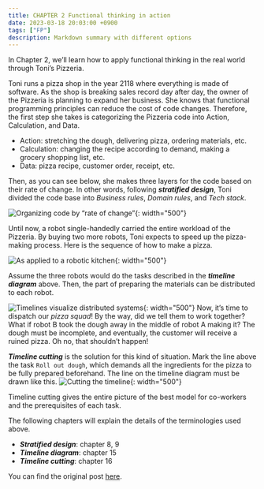 ```yaml
---
title: CHAPTER 2 Functional thinking in action
date: 2023-03-18 20:03:00 +0900
tags: ["FP"]
description: Markdown summary with different options
---
```


In Chapter 2, we’ll learn how to apply functional thinking in the real world through Toni’s Pizzeria.

Toni runs a pizza shop in the year 2118 where everything is made of software. As the shop is breaking sales record day after day, the owner of the Pizzeria is planning to expand her business. She knows that functional programming principles can reduce the cost of code changes. Therefore, the first step she takes is categorizing the Pizzeria code into Action, Calculation, and Data.

- Action: stretching the dough, delivering pizza, ordering materials, etc.
- Calculation:  changing the recipe according to demand, making a grocery shopping list, etc.
- Data: pizza recipe, customer order, receipt, etc.

Then, as you can see below, she makes three layers for the code based on their rate of change. In other words, following ***stratified design***, Toni divided the code base into *Business rules*, *Domain rules*, and *Tech stack*.

![Organizing code by “rate of change”](https://drek4537l1klr.cloudfront.net/normand/Figures/f0020-01.jpg){: width="500"}

Until now, a robot single-handedly carried the entire workload of the Pizzeria. By buying two more robots, Toni expects to speed up the pizza-making process. Here is the sequence of how to make a pizza.

![As applied to a robotic kitchen](https://drek4537l1klr.cloudfront.net/normand/Figures/f0021-01.jpg){: width="500"}

Assume the three robots would do the tasks described in the ***timeline diagram*** above. Then, the part of preparing the materials can be distributed to each robot.

![Timelines visualize distributed systems](https://drek4537l1klr.cloudfront.net/normand/Figures/f0022-01.jpg){: width="500"}
Now, it’s time to dispatch our *pizza squad*! By the way, did we tell them to work together? What if robot B took the dough away in the middle of robot A making it? The dough must be incomplete, and eventually, the customer will receive a ruined pizza. Oh no, that shouldn’t happen!

***Timeline cutting*** is the solution for this kind of situation. Mark the line above the task `Roll out dough`, which demands all the ingredients for the pizza to be fully prepared beforehand. The line on the timeline diagram must be drawn like this.
![Cutting the timeline](https://drek4537l1klr.cloudfront.net/normand/Figures/f0025-02.jpg){: width="500"}

Timeline cutting gives the entire picture of the best model for co-workers and the prerequisites of each task.

The following chapters will explain the details of the terminologies used above.


- ***Stratified design***: chapter 8, 9
- ***Timeline diagram***: chapter 15
- ***Timeline cutting***: chapter 16


You can find the original post [here](https://livebook.manning.com/book/grokking-simplicity/chapter-2/).